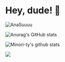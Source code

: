 # Hey, dude! 👋 

![AnaSuuuu](https://count.getloli.com/get/@:AnaSuuuu)

![Anurag's GitHub stats](https://github-readme-stats.vercel.app/api?username=AnaSuuuu&show_icons=true&theme=radical)

![Minori-ty's github stats](https://github-readme-stats.vercel.app/api?username=AnaSuuuu&show_icons=true&theme=vue)

![](https://github-readme-stats.vercel.app/api/top-langs/?username=AnaSuuuu&layout=compact&langs_count=6)
